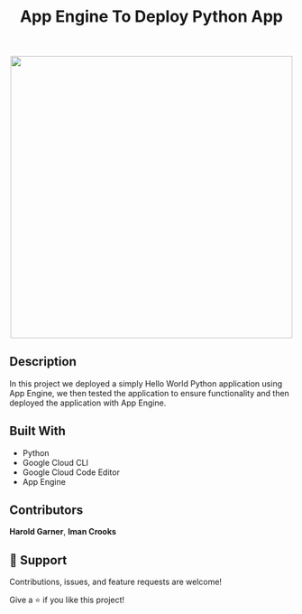 <h1 align="center">App Engine To Deploy Python App<project-name></h1>
<br>
<div align="center">
<br>  <img src = "repopics/gcp.png" width = 500>
<br>
  </div>
<p align="center"><project-description></p>


## Description 
In this project we deployed a simply Hello World Python application using App Engine, we then tested the application to ensure functionality and then deployed the application with App Engine.



## Built With

- Python
- Google Cloud CLI
- Google Cloud Code Editor
- App Engine





## Contributors

**Harold Garner**,
**Iman Crooks**


## 🤝 Support

Contributions, issues, and feature requests are welcome!

Give a ⭐️ if you like this project!
